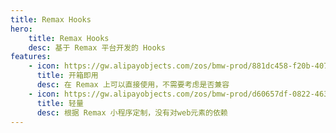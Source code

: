```yaml
---
title: Remax Hooks
hero:
    title: Remax Hooks
    desc: 基于 Remax 平台开发的 Hooks
features:
    - icon: https://gw.alipayobjects.com/zos/bmw-prod/881dc458-f20b-407b-947a-95104b5ec82b/k79dm8ih_w144_h144.png
      title: 开箱即用
      desc: 在 Remax 上可以直接使用，不需要考虑是否兼容
    - icon: https://gw.alipayobjects.com/zos/bmw-prod/d60657df-0822-4631-9d7c-e7a869c2f21c/k79dmz3q_w126_h126.png
      title: 轻量
      desc: 根据 Remax 小程序定制，没有对web元素的依赖
---
```

